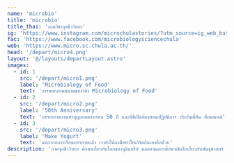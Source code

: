 ```yaml
---
name: 'microbio'
title: 'microbio'
title_thai: 'ภาควิชาจุลชีววิทยา'
ig: 'https://www.instagram.com/microchulastories/?utm_source=ig_web_button_share_sheet'
fac: 'https://www.facebook.com/microbiologysciencechula'
web: 'https://www.micro.sc.chula.ac.th/'
head: '/depart/micro4.png'
layout: '@/layouts/departLayout.astro'
images:
  - id: 1
    src: '/depart/micro1.png'
    label: 'Microbiology of Food'
    text: 'การออกภาคสนามของวิชา Microbiology of Food'
  - id: 2
    src: '/depart/micro2.png'
    label: '50th Anniversary'
    text: 'บรรยากาศงานทำบุญภาคครบรอบ 50 ปี และพิธีเปิดห้องสอนปฏิบัติการ ประกิตติ์สิน สีหนนทน์'
  - id: 3
    src: '/depart/micro3.png'
    label: 'Make Yogurt'
    text: 'นอกจากการเรียนบรรยายแล้ว เรายังได้ลงมือทำโยเกิร์ตกินเองอีกด้วย'
description: 'ภาคจุลชีววิทยา ศึกษาเกี่ยวกับโลกของจุลินทรีย์ ตลอดจนการศึกษาเชิงลึกเกี่ยวกับพันธุศาสตร์ สรีรวิทยา โรคติดเชื้อ ความหลากหลาย และการประยุกต์ใช้งานในด้านการแพทย์  สิ่งแวดล้อม อาหาร และเทคโนโลยีชีวภาพทางอุตสาหกรรม'
---
```

